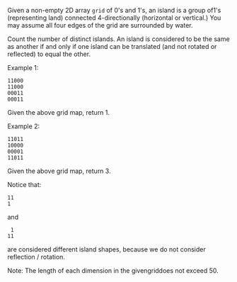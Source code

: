 Given a non-empty 2D array `grid` of 0's and 1's, an island is a group of1's (representing land) connected 4-directionally (horizontal or vertical.) You may assume all four edges of the grid are surrounded by water.

Count the number of distinct islands. An island is considered to be the same as another if and only if one island can be translated (and not rotated or reflected) to equal the other.

Example 1:
```
11000
11000
00011
00011
```
Given the above grid map, return 1.


Example 2:
```
11011
10000
00001
11011
```
Given the above grid map, return 3.


Notice that:
```
11
1
```
and
```
 1
11
```
are considered different island shapes, because we do not consider reflection / rotation.

Note: The length of each dimension in the givengriddoes not exceed 50.
